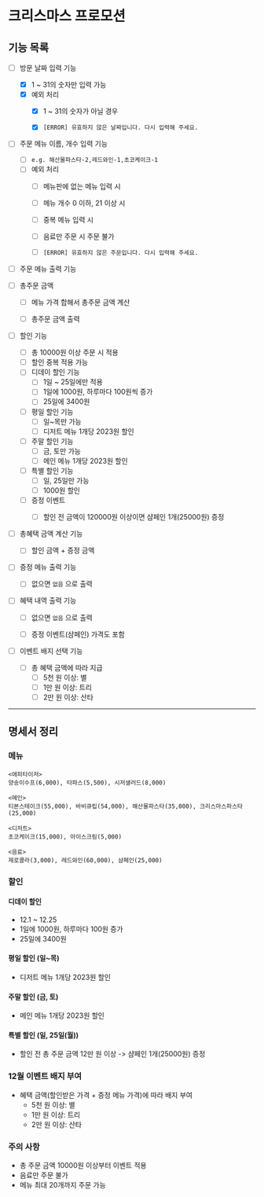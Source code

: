 # 크리스마스 프로모션

## 기능 목록
- [ ] 방문 날짜 입력 기능
  - [x] 1 ~ 31의 숫자만 입력 가능
  - [x] 예외 처리
    - [x] 1 ~ 31의 숫자가 아닐 경우
    - [x] `[ERROR] 유효하지 않은 날짜입니다. 다시 입력해 주세요.`  


- [ ] 주문 메뉴 이름, 개수 입력 기능
  - [ ] `e.g. 해산물파스타-2,레드와인-1,초코케이크-1`
  - [ ] 예외 처리
    - [ ] 메뉴판에 없는 메뉴 입력 시
    - [ ] 메뉴 개수 0 이하, 21 이상 시
    - [ ] 중복 메뉴 입력 시
    - [ ] 음료만 주문 시 주문 불가
    - [ ] `[ERROR] 유효하지 않은 주문입니다. 다시 입력해 주세요.`  


- [ ] 주문 메뉴 출력 기능  


- [ ] 총주문 금액
  - [ ] 메뉴 가격 합해서 총주문 금액 계산
  - [ ] 총주문 금액 출력  


- [ ] 할인 기능
  - [ ] 총 10000원 이상 주문 시 적용
  - [ ] 할인 중복 적용 가능
  - [ ] 디데이 할인 기능
    - [ ] 1일 ~ 25일에만 적용
    - [ ] 1일에 1000원, 하루마다 100원씩 증가
    - [ ] 25일에 3400원
  - [ ] 평일 할인 기능
    - [ ] 일~목만 가능
    - [ ] 디저트 메뉴 1개당 2023원 할인
  - [ ] 주말 할인 기능
    - [ ] 금, 토만 가능
    - [ ] 메인 메뉴 1개당 2023원 할인
  - [ ] 특별 할인 기능
    - [ ] 일, 25일만 가능
    - [ ] 1000원 할인
  - [ ] 증정 이벤트
    - [ ] 할인 전 금액이 120000원 이상이면 샴페인 1개(25000원) 증정  


- [ ] 총혜택 금액 계산 기능
  - [ ] 할인 금액 + 증정 금액  


- [ ] 증정 메뉴 출력 기능
  - [ ] 없으면 `없음` 으로 출력  


- [ ] 혜택 내역 출력 기능
  - [ ] 없으면 `없음` 으로 출력
  - [ ] 증정 이벤트(샴페인) 가격도 포함  


- [ ] 이벤트 배지 선택 기능
  - [ ] 총 혜택 금액에 따라 지급
    - [ ] 5천 원 이상: 별
    - [ ] 1만 원 이상: 트리
    - [ ] 2만 원 이상: 산타

---
## 명세서 정리

### 메뉴
```
<애피타이저>
양송이수프(6,000), 타파스(5,500), 시저샐러드(8,000)

<메인>
티본스테이크(55,000), 바비큐립(54,000), 해산물파스타(35,000), 크리스마스파스타(25,000)

<디저트>
초코케이크(15,000), 아이스크림(5,000)

<음료>
제로콜라(3,000), 레드와인(60,000), 샴페인(25,000)
```

### 할인

#### 디데이 할인
- 12.1 ~ 12.25
- 1일에 1000원, 하루마다 100원 증가
- 25일에 3400원

#### 평일 할인 (일~목)
- 디저트 메뉴 1개당 2023원 할인

#### 주말 할인 (금, 토)
- 메인 메뉴 1개당 2023원 할인

#### 특별 할인 (일, 25일(월))
- 할인 전 총 주문 금액 12만 원 이상 -> 샴페인 1개(25000원) 증정

### 12월 이벤트 배지 부여
- 혜택 금액(할인받은 가격 + 증정 메뉴 가격)에 따라 배지 부여
    - 5천 원 이상: 별
    - 1만 원 이상: 트리
    - 2만 원 이상: 산타

### 주의 사항
- 총 주문 금액 10000원 이상부터 이벤트 적용
- 음료만 주문 불가
- 메뉴 최대 20개까지 주문 가능

